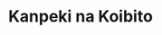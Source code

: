 --- 
title: "Kanpeki na Koibito"
publishdate: "2019-5-15T16:48:46+02:00"
src: "https://365manga.net/manga/kanpeki-na-koibito"
image: "https://data.365manga.net/images/thumbnails/19329-kanpeki-na-koibito.jpg"
description: "From Blissful Sin: 1-4) Kanpeki na Koibito (A Perfect Lover): The beauty, Shinohara, who just moved into the staff dorms, is misunderstood by his subordinate, Ueda, to be a masochist! Even though Shinohara tried hard to clear up all misunderstandings, his body seems to be addicted to the taunting eyes and commanding kisses, that he feels extreme exhilaration...?! 5) Then I Fell in Love (Oneshot): Higaky Naoya, a successful crime…"
---